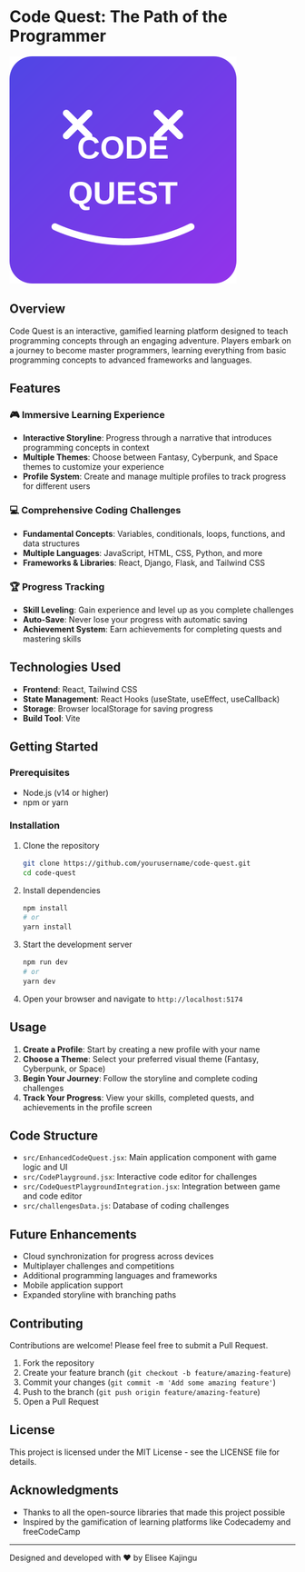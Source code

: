 # Code Quest: The Path of the Programmer

![Code Quest Logo](public/logo.svg)

## Overview

Code Quest is an interactive, gamified learning platform designed to teach programming concepts through an engaging adventure. Players embark on a journey to become master programmers, learning everything from basic programming concepts to advanced frameworks and languages.

## Features

### 🎮 Immersive Learning Experience

- **Interactive Storyline**: Progress through a narrative that introduces programming concepts in context
- **Multiple Themes**: Choose between Fantasy, Cyberpunk, and Space themes to customize your experience
- **Profile System**: Create and manage multiple profiles to track progress for different users

### 💻 Comprehensive Coding Challenges

- **Fundamental Concepts**: Variables, conditionals, loops, functions, and data structures
- **Multiple Languages**: JavaScript, HTML, CSS, Python, and more
- **Frameworks & Libraries**: React, Django, Flask, and Tailwind CSS

### 🏆 Progress Tracking

- **Skill Leveling**: Gain experience and level up as you complete challenges
- **Auto-Save**: Never lose your progress with automatic saving
- **Achievement System**: Earn achievements for completing quests and mastering skills

## Technologies Used

- **Frontend**: React, Tailwind CSS
- **State Management**: React Hooks (useState, useEffect, useCallback)
- **Storage**: Browser localStorage for saving progress
- **Build Tool**: Vite

## Getting Started

### Prerequisites

- Node.js (v14 or higher)
- npm or yarn

### Installation

1. Clone the repository

   ```bash
   git clone https://github.com/yourusername/code-quest.git
   cd code-quest
   ```

2. Install dependencies

   ```bash
   npm install
   # or
   yarn install
   ```

3. Start the development server

   ```bash
   npm run dev
   # or
   yarn dev
   ```

4. Open your browser and navigate to `http://localhost:5174`

## Usage

1. **Create a Profile**: Start by creating a new profile with your name
2. **Choose a Theme**: Select your preferred visual theme (Fantasy, Cyberpunk, or Space)
3. **Begin Your Journey**: Follow the storyline and complete coding challenges
4. **Track Your Progress**: View your skills, completed quests, and achievements in the profile screen

## Code Structure

- `src/EnhancedCodeQuest.jsx`: Main application component with game logic and UI
- `src/CodePlayground.jsx`: Interactive code editor for challenges
- `src/CodeQuestPlaygroundIntegration.jsx`: Integration between game and code editor
- `src/challengesData.js`: Database of coding challenges

## Future Enhancements

- Cloud synchronization for progress across devices
- Multiplayer challenges and competitions
- Additional programming languages and frameworks
- Mobile application support
- Expanded storyline with branching paths

## Contributing

Contributions are welcome! Please feel free to submit a Pull Request.

1. Fork the repository
2. Create your feature branch (`git checkout -b feature/amazing-feature`)
3. Commit your changes (`git commit -m 'Add some amazing feature'`)
4. Push to the branch (`git push origin feature/amazing-feature`)
5. Open a Pull Request

## License

This project is licensed under the MIT License - see the LICENSE file for details.

## Acknowledgments

- Thanks to all the open-source libraries that made this project possible
- Inspired by the gamification of learning platforms like Codecademy and freeCodeCamp

---

Designed and developed with ❤️ by Elisee Kajingu
